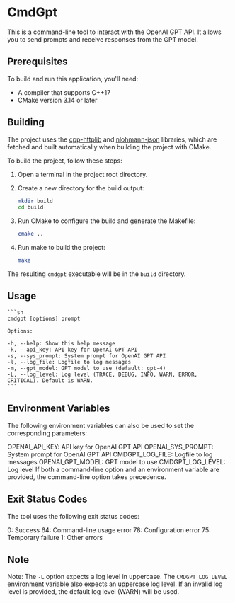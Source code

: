# CmdGpt

This is a command-line tool to interact with the OpenAI GPT API. It allows you to send prompts and receive responses from the GPT model.

## Prerequisites

To build and run this application, you'll need:

- A compiler that supports C++17
- CMake version 3.14 or later

## Building

The project uses the [cpp-httplib](https://github.com/yhirose/cpp-httplib) and [nlohmann-json](https://github.com/nlohmann/json) libraries, which are fetched and built automatically when building the project with CMake.

To build the project, follow these steps:

1. Open a terminal in the project root directory.
2. Create a new directory for the build output:

    ```sh
    mkdir build
    cd build
    ```

3. Run CMake to configure the build and generate the Makefile:

    ```sh
    cmake ..
    ```

4. Run make to build the project:

    ```sh
    make
    ```

The resulting `cmdgpt` executable will be in the `build` directory.

## Usage

    ```sh
    cmdgpt [options] prompt

    Options:

    -h, --help: Show this help message
    -k, --api_key: API key for OpenAI GPT API
    -s, --sys_prompt: System prompt for OpenAI GPT API
    -l, --log_file: Logfile to log messages
    -m, --gpt_model: GPT model to use (default: gpt-4)
    -L, --log_level: Log level (TRACE, DEBUG, INFO, WARN, ERROR, CRITICAL). Default is WARN.
    ```

## Environment Variables

The following environment variables can also be used to set the corresponding parameters:

OPENAI_API_KEY: API key for OpenAI GPT API
OPENAI_SYS_PROMPT: System prompt for OpenAI GPT API
CMDGPT_LOG_FILE: Logfile to log messages
OPENAI_GPT_MODEL: GPT model to use
CMDGPT_LOG_LEVEL: Log level
If both a command-line option and an environment variable are provided, the command-line option takes precedence.

## Exit Status Codes

The tool uses the following exit status codes:

0: Success
64: Command-line usage error
78: Configuration error
75: Temporary failure
1: Other errors

## Note

Note: The `-L` option expects a log level in uppercase. The `CMDGPT_LOG_LEVEL` environment variable also expects an uppercase log level. If an invalid log level is provided, the default log level (WARN) will be used.

